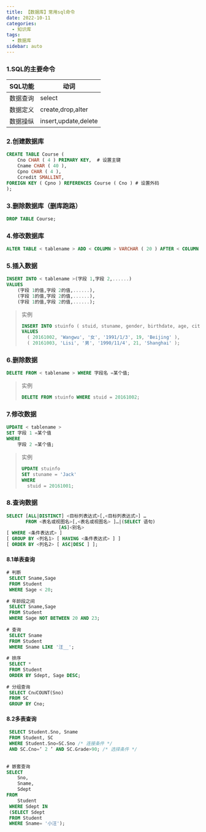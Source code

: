 ```yaml
---
title: 【数据库】常用sql命令
date: 2022-10-11
categories:
  - 知识库
tags:
  - 数据库
sidebar: auto
---
```


### 1.SQL的主要命令

| SQL功能  | 动词                 |
| -------- | -------------------- |
| 数据查询 | select               |
| 数据定义 | create,drop,alter    |
| 数据操纵 | insert,update,delete |

### 2.创建数据库

```sql
CREATE TABLE Course (
	Cno CHAR ( 4 ) PRIMARY KEY,  # 设置主键
	Cname CHAR ( 40 ),
	Cpno CHAR ( 4 ),
	Ccredit SMALLINT,
FOREIGN KEY ( Cpno ) REFERENCES Course ( Cno ) # 设置外码 
);
```

### 3.删除数据库（删库跑路）

```sql
DROP TABLE Course;
```

### 4.修改数据库

```sql
ALTER TABLE < tablename > ADD < COLUMN > VARCHAR ( 20 ) AFTER < COLUMN >;
```

### 5.插入数据

```sql
INSERT INTO < tablename >(字段 1,字段 2,......)
VALUES
	(字段 1的值,字段 2的值,......),
	(字段 1的值,字段 2的值,......),
	(字段 1的值,字段 2的值,......); 
```

> 实例
>
> ```sql
> INSERT INTO stuinfo ( stuid, stuname, gender, birthdate, age, city )
> VALUES
> 	( 20161002, 'Wangwu', '女', '1991/1/3', 19, 'Beijing' ),
> 	( 20161003, 'Lisi', '男', '1990/11/4', 21, 'Shanghai' );
> ```

### 6.删除数据

```sql
DELETE FROM < tablename > WHERE 字段名 =某个值;
```

> 实例
>
> ```sql
> DELETE FROM stuinfo WHERE stuid = 20161002;
> ```

### 7.修改数据

```sql
UPDATE < tablename > 
SET 字段 1 =某个值 
WHERE
	字段 2 =某个值;
```

> 实例
>
> ```sql
> UPDATE stuinfo 
> SET stuname = 'Jack' 
> WHERE
> 	stuid = 20161001;
> ```

### 8.查询数据

```sql
SELECT [ALL|DISTINCT] <目标列表达式>[,<目标列表达式>] …
       FROM <表名或视图名>[,<表名或视图名> ]…|(SELECT 语句)      
                   [AS]<别名>
[ WHERE <条件表达式> ]
[ GROUP BY <列名1> [ HAVING <条件表达式> ] ]
[ ORDER BY <列名2> [ ASC|DESC ] ];
```

#### 8.1单表查询

```sql
# 判断
 SELECT Sname,Sage
 FROM Student 
 WHERE Sage < 20;
 
# 年龄段之间
 SELECT Sname,Sage
 FROM Student 
 WHERE Sage NOT BETWEEN 20 AND 23;
 
# 查询
 SELECT Sname
 FROM Student
 WHERE Sname LIKE '汪__';
 
# 排序
 SELECT *
 FROM Student
 ORDER BY Sdept, Sage DESC;
 
# 分组查询
 SELECT Cno҅COUNT(Sno)
 FROM SC
 GROUP BY Cno;
```

#### 8.2多表查询

```sql
 SELECT Student.Sno, Sname
 FROM Student, SC
 WHERE Student.Sno=SC.Sno /* 连接条件 */
 AND SC.Cno=‘ 2 ’ AND SC.Grade>90; /* 选择条件 */
 
 
# 嵌套查询
SELECT
	Sno,
	Sname,
	Sdept 
FROM
	Student
 WHERE Sdept IN
 (SELECT Sdept
 FROM Student
 WHERE Sname= '小汪');
```